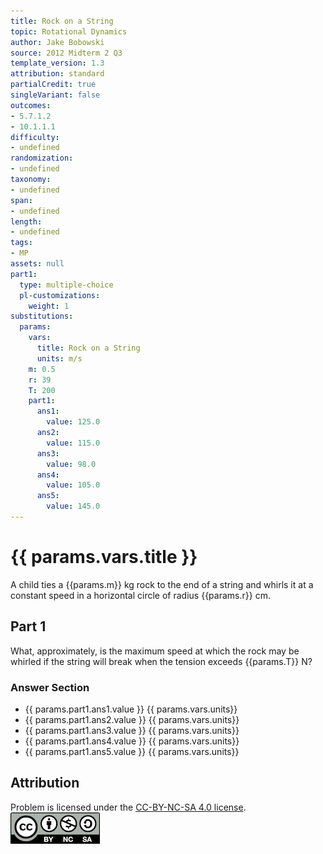 ```yaml
---
title: Rock on a String
topic: Rotational Dynamics
author: Jake Bobowski
source: 2012 Midterm 2 Q3
template_version: 1.3
attribution: standard
partialCredit: true
singleVariant: false
outcomes:
- 5.7.1.2
- 10.1.1.1
difficulty:
- undefined
randomization:
- undefined
taxonomy:
- undefined
span:
- undefined
length:
- undefined
tags:
- MP
assets: null
part1:
  type: multiple-choice
  pl-customizations:
    weight: 1
substitutions:
  params:
    vars:
      title: Rock on a String
      units: m/s
    m: 0.5
    r: 39
    T: 200
    part1:
      ans1:
        value: 125.0
      ans2:
        value: 115.0
      ans3:
        value: 98.0
      ans4:
        value: 105.0
      ans5:
        value: 145.0
---
```

# {{ params.vars.title }}
A child ties a {{params.m}} kg rock to the end of a string and whirls it at a constant speed in a horizontal circle of radius {{params.r}} cm.

## Part 1

What, approximately, is the maximum speed at which the rock may be whirled if the string will break when the tension exceeds {{params.T}} N?

### Answer Section

- {{ params.part1.ans1.value }} {{ params.vars.units}}
- {{ params.part1.ans2.value }} {{ params.vars.units}}
- {{ params.part1.ans3.value }} {{ params.vars.units}}
- {{ params.part1.ans4.value }} {{ params.vars.units}}
- {{ params.part1.ans5.value }} {{ params.vars.units}}

## Attribution

Problem is licensed under the [CC-BY-NC-SA 4.0 license](https://creativecommons.org/licenses/by-nc-sa/4.0/).<br> ![The Creative Commons 4.0 license requiring attribution-BY, non-commercial-NC, and share-alike-SA license.](https://raw.githubusercontent.com/firasm/bits/master/by-nc-sa.png)